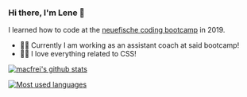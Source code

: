 ### Hi there, I'm Lene 👋

I learned how to code at the [neuefische coding bootcamp](https://www.neuefische.de/) in 2019. 

- 👩‍🏫 Currently I am working as an assistant coach at said bootcamp!
- 👩‍💻 I love everything related to CSS!

[![macfrei's github stats](https://github-readme-stats.vercel.app/api?username=macfrei)](https://github.com/anuraghazra/github-readme-stats)

[![Most used languages](https://github-readme-stats.vercel.app/api/top-langs/?username=macfrei&layout=compact)](https://github.com/anuraghazra/github-readme-stats)


<!--
**macfrei/macfrei** is a ✨ _special_ ✨ repository because its `README.md` (this file) appears on your GitHub profile.

Here are some ideas to get you started:

- 🔭 I’m currently working on ...
- 🌱 I’m currently learning ...
- 👯 I’m looking to collaborate on ...
- 🤔 I’m looking for help with ...
- 💬 Ask me about ...
- 📫 How to reach me: ...
- 😄 Pronouns: ...
- ⚡ Fun fact: ...
-->
